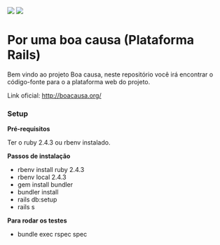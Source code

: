<a href="https://codeclimate.com/github/boacausa/webplatform/maintainability"><img src="https://api.codeclimate.com/v1/badges/0c390c414647d152de40/maintainability" /></a>
<a href="https://codeclimate.com/github/boacausa/webplatform/test_coverage"><img src="https://api.codeclimate.com/v1/badges/0c390c414647d152de40/test_coverage" /></a>

# Por uma boa causa (Plataforma Rails)

Bem vindo ao projeto Boa causa, neste repositório você irá encontrar o código-fonte para o a plataforma web do projeto.

Link oficial: http://boacausa.org/

### Setup

**Pré-requisitos**

Ter o ruby 2.4.3 ou rbenv instalado.

**Passos de instalação**

* rbenv install ruby 2.4.3
* rbenv local 2.4.3
* gem install bundler
* bundler install
* rails db:setup
* rails s

**Para rodar os testes**

* bundle exec rspec spec
